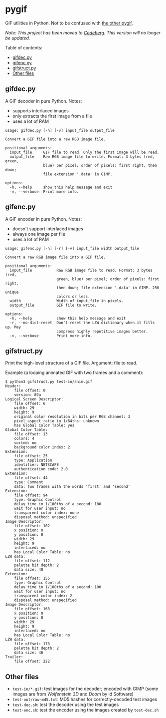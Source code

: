 # pygif
GIF utilities in Python. Not to be confused with [the other pygif](https://github.com/robert-ancell/pygif).

*Note: This project has been moved to [Codeberg](https://codeberg.org/qalle/purepygif). This version will no longer be updated.*

Table of contents:
* [gifdec.py](#gifdecpy)
* [gifenc.py](#gifencpy)
* [gifstruct.py](#gifstructpy)
* [Other files](#other-files)

## gifdec.py
A GIF decoder in pure Python. Notes:
* supports interlaced images
* only extracts the first image from a file
* uses a lot of RAM

```
usage: gifdec.py [-h] [-v] input_file output_file

Convert a GIF file into a raw RGB image file.

positional arguments:
  input_file     GIF file to read. Only the first image will be read.
  output_file    Raw RGB image file to write. Format: 3 bytes (red, green,
                 blue) per pixel; order of pixels: first right, then down;
                 file extension '.data' in GIMP.

options:
  -h, --help     show this help message and exit
  -v, --verbose  Print more info.
```

## gifenc.py
A GIF encoder in pure Python. Notes:
* doesn't support interlaced images
* always one image per file
* uses a lot of RAM

```
usage: gifenc.py [-h] [-r] [-v] input_file width output_file

Convert a raw RGB image file into a GIF file.

positional arguments:
  input_file           Raw RGB image file to read. Format: 3 bytes (red,
                       green, blue) per pixel; order of pixels: first right,
                       then down; file extension '.data' in GIMP. 256 unique
                       colors or less.
  width                Width of input_file in pixels.
  output_file          GIF file to write.

options:
  -h, --help           show this help message and exit
  -r, --no-dict-reset  Don't reset the LZW dictionary when it fills up. May
                       compress highly repetitive images better.
  -v, --verbose        Print more info.
```

## gifstruct.py
Print the high-level structure of a GIF file. Argument: file to read.

Example (a looping animated GIF with two frames and a comment):
```
$ python3 gifstruct.py test-in/anim.gif
Header:
    file offset: 0
    version: 89a
Logical Screen Descriptor:
    file offset: 6
    width: 29
    height: 9
    original color resolution in bits per RGB channel: 3
    pixel aspect ratio in 1/64ths: unknown
    has Global Color Table: yes
Global Color Table:
    file offset: 13
    colors: 4
    sorted: no
    background color index: 2
Extension:
    file offset: 25
    type: Application
    identifier: NETSCAPE
    authentication code: 2.0
Extension:
    file offset: 44
    type: Comment
    data: two frames with the words 'first' and 'second'
Extension:
    file offset: 94
    type: Graphic Control
    delay time in 1/100ths of a second: 100
    wait for user input: no
    transparent color index: none
    disposal method: unspecified
Image Descriptor:
    file offset: 102
    x position: 0
    y position: 0
    width: 29
    height: 9
    interlaced: no
    has Local Color Table: no
LZW data:
    file offset: 112
    palette bit depth: 2
    data size: 40
Extension:
    file offset: 155
    type: Graphic Control
    delay time in 1/100ths of a second: 100
    wait for user input: no
    transparent color index: 2
    disposal method: unspecified
Image Descriptor:
    file offset: 163
    x position: 0
    y position: 0
    width: 29
    height: 9
    interlaced: no
    has Local Color Table: no
LZW data:
    file offset: 173
    palette bit depth: 2
    data size: 46
Trailer:
    file offset: 222
```

## Other files
* `test-in/*.gif`: test images for the decoder; encoded with GIMP (some images are from *Wolfenstein 3D* and *Doom* by id Software)
* `test-out/raw-md5.txt`: MD5 hashes for correctly-decoded test images
* `test-dec.sh`: test the decoder using the test images
* `test-enc.sh`: test the encoder using the images created by `test-dec.sh`
